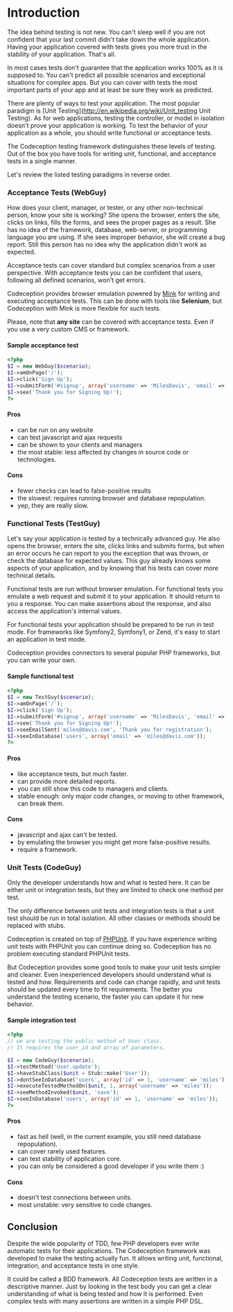 # Introduction

The idea behind testing is not new. You can't sleep well if you are not confident that your last commit didn't take down the whole application.
Having your application covered with tests gives you more trust in the stability of your application. That's all.

In most cases tests don't guarantee that the application works 100% as it is supposed to. You can't predict all possible scenarios and exceptional situations for complex apps.
But you can cover with tests the most important parts of your app and at least be sure they work as predicted.

There are plenty of ways to test your application. The most popular paradigm is [Unit Testing](http://en.wikipedia.org/wiki/Unit_testing Unit Testing). As for web applications, testing the controller, or model in isolation doesn't prove your application is working. To test the behavior of your application as a whole, you should write functional or acceptance tests.

The Codeception testing framework distinguishes these levels of testing. Out of the box you have tools for writing unit, functional, and acceptance tests in a single manner.

Let's review the listed testing paradigms in reverse order.

### Acceptance Tests (WebGuy)

How does your client, manager, or tester, or any other non-technical person, know your site is working? She opens the browser, enters the site, clicks on links, fills the forms, and sees the proper pages as a result. She has no idea of the framework, database, web-server, or programming language you are using. If she sees improper behavior, she will create a bug report. Still this person has no idea why the application didn't work as expected.

Acceptance tests can cover standard but complex scenarios from a user perspective. With acceptance tests you can be confident that users, following all defined scenarios, won't get errors. 

Codeception provides browser emulation powered by [Mink](http://mink.behat.org) for writing and executing acceptance tests. This can be done with tools like **Selenium**, but Codeception with Mink is more flexible for such tests. 

Please, note that **any site** can be covered with acceptance tests. Even if you use a very custom CMS or framework.

#### Sample acceptance test

``` php
<?php
$I = new WebGuy($scenario);
$I->amOnPage('/');
$I->click('Sign Up');
$I->submitForm('#signup', array('username' => 'MilesDavis', 'email' => 'miles@davis.com'));
$I->see('Thank you for Signing Up!');
?>
```

#### Pros

* can be run on any website
* can test javascript and ajax requests
* can be shown to your clients and managers
* the most stable: less affected by changes in source code or technologies.

#### Cons
* fewer checks can lead to false-positive results
* the slowest: requires running browser and database repopulation.
* yep, they are really slow.


### Functional Tests (TestGuy)

Let's say your application is tested by a technically advanced guy. He also opens the browser, enters the site, clicks links and submits forms, but when an error occurs he can report to you the exception that was thrown, or check the database for expected values. This guy already knows some aspects of your application, and by knowing that his tests can cover more technical details.

Functional tests are run without browser emulation. For functional tests you emulate a web request and submit it to your application. It should return to you a response. You can make assertions about the response, and also access the application's internal values.

For functional tests your application should be prepared to be run in test mode. For frameworks like Symfony2, Symfony1, or Zend, it's easy to start an application in test mode. 

Codeception provides connectors to several popular PHP frameworks, but you can write your own.

#### Sample functional test

``` php
<?php
$I = new TestGuy($scenario);
$I->amOnPage('/');
$I->click('Sign Up');
$I->submitForm('#signup', array('username' => 'MilesDavis', 'email' => 'miles@davis.com'));
$I->see('Thank you for Signing Up!');
$I->seeEmailSent('miles@davis.com', 'Thank you for registration');
$I->seeInDatabase('users', array('email' => 'miles@davis.com'));
?>
```

#### Pros

* like acceptance tests, but much faster.
* can provide more detailed reports.
* you can still show this code to managers and clients.
* stable enough: only major code changes, or moving to other framework, can break them. 

#### Cons

* javascript and ajax can't be tested.
* by emulating the browser you might get more false-positive results.
* require a framework.

### Unit Tests (CodeGuy)

Only the developer understands how and what is tested here. It can be either unit or integration tests, but they are limited to check one method per test.

The only difference between unit tests and integration tests is that a unit test should be run in total isolation. All other classes or methods should be replaced with stubs. 

Codeception is created on top of [PHPUnit](http://www.phpunit.de/). If you have experience writing unit tests with PHPUnit you can continue doing so. Codeception has no problem executing standard PHPUnit tests. 

But Codeception provides some good tools to make your unit tests simpler and cleaner. Even inexperienced developers should understand what is tested and how. Requirements and code can change rapidly, and unit tests should be updated every time to fit requirements. The better you understand the testing scenario, the faster you can update it for new behavior. 

#### Sample integration test

``` php
<?php
// we are testing the public method of User class.
// It requires the user_id and array of parameters.

$I = new CodeGuy($scenario);
$I->testMethod('User.update');
$I->haveStubClass($unit = Stub::make('User'));
$I->dontSeeInDatabase('users', array('id' => 1, 'username' => 'miles'));
$I->executeTestedMethodOn($unit, 1, array('username' => 'miles'));
$I->seeMethodInvoked($unit, 'save');
$I->seeInDatabase('users', array('id' => 1, 'username' => 'miles'));
?>
```

#### Pros

* fast as hell (well, in the current example, you still need database repopulation).
* can cover rarely used features.
* can test stability of application core.
* you can only be considered a good developer if you write them :)

#### Cons

* doesn't test connections between units.
* most unstable: very sensitive to code changes.

## Conclusion

Despite the wide popularity of TDD, few PHP developers ever write automatic tests for their applications. The Codeception framework was developed to make the testing actually fun. It allows writing unit, functional, integration, and acceptance tests in one style.

It could be called a BDD framework. All Codeception tests are written in a descriptive manner. Just by looking in the test body you can get a clear understanding of what is being tested and how it is performed. Even complex tests with many assertions are written in a simple PHP DSL.